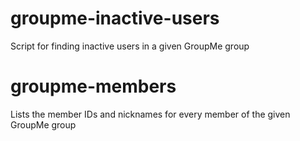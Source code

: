 # groupme-inactive-users
Script for finding inactive users in a given GroupMe group

# groupme-members
Lists the member IDs and nicknames for every member of the given GroupMe group
